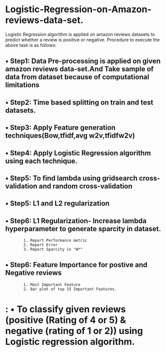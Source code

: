 # Logistic-Regression-on-Amazon-reviews-data-set.
Logistic Regression algorithm is applied on amazon reviews datasets to predict whether a review is positive or negative. 
Procedure to execute the above task is as follows: 
 ## • Step1: Data Pre-processing is applied on given amazon reviews data-set.And Take sample of data from dataset because of computational limitations 
 ## • Step2: Time based splitting on train and test datasets. 
 ## • Step3: Apply Feature generation techniques(Bow,tfidf,avg w2v,tfidfw2v)
 ## • Step4: Apply Logistic Regression algorithm using each technique.
 ## • Step5: To find lambda using gridsearch cross-validation and random cross-validation 
 ## • Step5: L1 and L2 regularization 
 ## • Step6: L1 Regularization- Increase lambda hyperparameter to generate sparcity in dataset.
            1. Report Performance metric
            2. Report Error 
            3. Report Sparcity in "W*"
 ## • Step6: Feature Importance for postive and Negative reviews 
            1. Most Important Feature
            2. Bar plot of top 15 Important Features.


# : • To classify given reviews (positive (Rating of 4 or 5) &amp; negative (rating of 1 or 2)) using Logistic regression algorithm.
